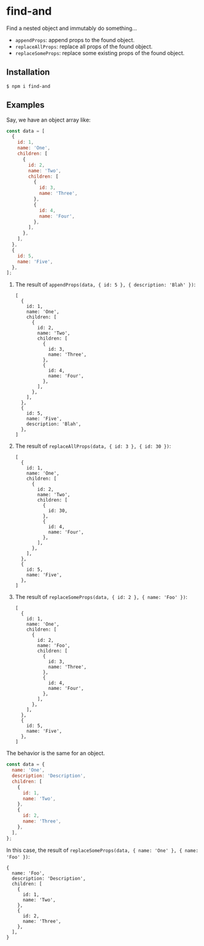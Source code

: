 # find-and

Find a nested object and immutably do something...

* `appendProps`: append props to the found object.
* `replaceAllProps`: replace all props of the found object.
* `replaceSomeProps`: replace some existing props of the found object.

## Installation

```shell script
$ npm i find-and
```

## Examples

Say, we have an object array like:

```js
const data = [
  {
    id: 1,
    name: 'One',
    children: [
      {
        id: 2,
        name: 'Two',
        children: [
          {
            id: 3,
            name: 'Three',
          },
          {
            id: 4,
            name: 'Four',
          },
        ],
      },
    ],
  },
  {
    id: 5,
    name: 'Five',
  },
];
```

1. The result of `appendProps(data, { id: 5 }, { description: 'Blah' })`:

    ```
    [
      {
        id: 1,
        name: 'One',
        children: [
          {
            id: 2,
            name: 'Two',
            children: [
              {
                id: 3,
                name: 'Three',
              },
              {
                id: 4,
                name: 'Four',
              },
            ],
          },
        ],
      },
      {
        id: 5,
        name: 'Five',
        description: 'Blah',
      },
    ]
    ```

1. The result of `replaceAllProps(data, { id: 3 }, { id: 30 })`:

    ```
    [
      {
        id: 1,
        name: 'One',
        children: [
          {
            id: 2,
            name: 'Two',
            children: [
              {
                id: 30,
              },
              {
                id: 4,
                name: 'Four',
              },
            ],
          },
        ],
      },
      {
        id: 5,
        name: 'Five',
      },
    ]
    ```

1. The result of `replaceSomeProps(data, { id: 2 }, { name: 'Foo' })`:

    ```
    [
      {
        id: 1,
        name: 'One',
        children: [
          {
            id: 2,
            name: 'Foo',
            children: [
              {
                id: 3,
                name: 'Three',
              },
              {
                id: 4,
                name: 'Four',
              },
            ],
          },
        ],
      },
      {
        id: 5,
        name: 'Five',
      },
    ]
    ```

The behavior is the same for an object.

```js
const data = {
  name: 'One',
  description: 'Description',
  children: [
    {
      id: 1,
      name: 'Two',
    },
    {
      id: 2,
      name: 'Three',
    },
  ],
};
```

In this case, the result of `replaceSomeProps(data, { name: 'One' }, { name: 'Foo' })`:

```
{
  name: 'Foo',
  description: 'Description',
  children: [
    {
      id: 1,
      name: 'Two',
    },
    {
      id: 2,
      name: 'Three',
    },
  ],
}
```
